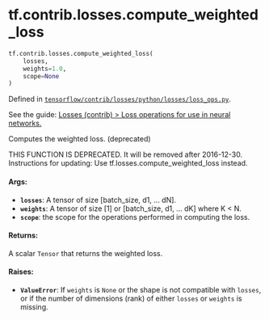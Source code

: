 <div itemscope itemtype="http://developers.google.com/ReferenceObject">
<meta itemprop="name" content="tf.contrib.losses.compute_weighted_loss" />
<meta itemprop="path" content="Stable" />
</div>

# tf.contrib.losses.compute_weighted_loss

``` python
tf.contrib.losses.compute_weighted_loss(
    losses,
    weights=1.0,
    scope=None
)
```



Defined in [`tensorflow/contrib/losses/python/losses/loss_ops.py`](https://www.tensorflow.org/code/tensorflow/contrib/losses/python/losses/loss_ops.py).

See the guide: [Losses (contrib) > Loss operations for use in neural networks.](../../../../../api_guides/python/contrib.losses.md#Loss_operations_for_use_in_neural_networks_)

Computes the weighted loss. (deprecated)

THIS FUNCTION IS DEPRECATED. It will be removed after 2016-12-30.
Instructions for updating:
Use tf.losses.compute_weighted_loss instead.

#### Args:

* <b>`losses`</b>: A tensor of size [batch_size, d1, ... dN].
* <b>`weights`</b>: A tensor of size [1] or [batch_size, d1, ... dK] where K < N.
* <b>`scope`</b>: the scope for the operations performed in computing the loss.


#### Returns:

A scalar `Tensor` that returns the weighted loss.


#### Raises:

* <b>`ValueError`</b>: If `weights` is `None` or the shape is not compatible with
    `losses`, or if the number of dimensions (rank) of either `losses` or
    `weights` is missing.